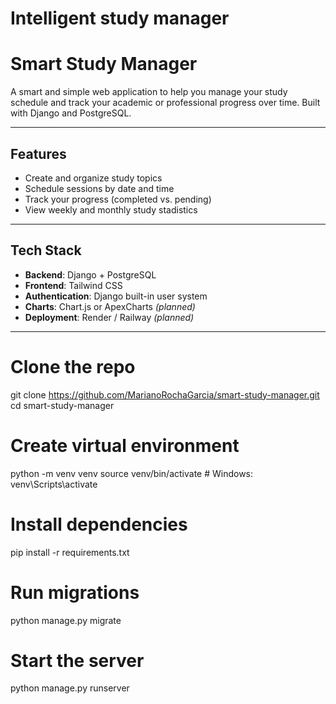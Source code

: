 # Intelligent study manager
# Smart Study Manager 

A smart and simple web application to help you manage your study schedule and track your 
academic or professional progress over time. Built with Django and PostgreSQL.

---

## Features

- Create and organize study topics
- Schedule sessions by date and time
- Track your progress (completed vs. pending)
- View weekly and monthly study stadistics

---

## Tech Stack

- **Backend**: Django + PostgreSQL
- **Frontend**: Tailwind CSS
- **Authentication**: Django built-in user system
- **Charts**: Chart.js or ApexCharts *(planned)*
- **Deployment**: Render / Railway *(planned)*

---

# Clone the repo
git clone https://github.com/MarianoRochaGarcia/smart-study-manager.git
cd smart-study-manager

# Create virtual environment
python -m venv venv
source venv/bin/activate   # Windows: venv\Scripts\activate

# Install dependencies
pip install -r requirements.txt

# Run migrations
python manage.py migrate

# Start the server
python manage.py runserver
